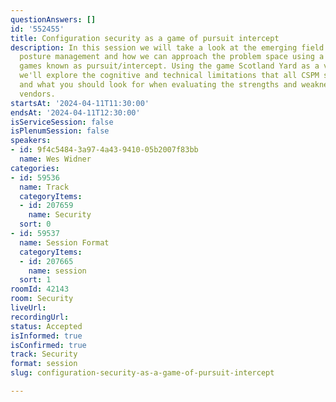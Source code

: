 ```yaml
---
questionAnswers: []
id: '552455'
title: Configuration security as a game of pursuit intercept
description: In this session we will take a look at the emerging field of cloud security
  posture management and how we can approach the problem space using a class of board
  games known as pursuit/intercept. Using the game Scotland Yard as a visual illustration
  we'll explore the cognitive and technical limitations that all CSPM systems face
  and what you should look for when evaluating the strengths and weakness of CSPM
  vendors.
startsAt: '2024-04-11T11:30:00'
endsAt: '2024-04-11T12:30:00'
isServiceSession: false
isPlenumSession: false
speakers:
- id: 9f4c5484-3a97-4a43-9410-05b2007f83bb
  name: Wes Widner
categories:
- id: 59536
  name: Track
  categoryItems:
  - id: 207659
    name: Security
  sort: 0
- id: 59537
  name: Session Format
  categoryItems:
  - id: 207665
    name: session
  sort: 1
roomId: 42143
room: Security
liveUrl: 
recordingUrl: 
status: Accepted
isInformed: true
isConfirmed: true
track: Security
format: session
slug: configuration-security-as-a-game-of-pursuit-intercept

---
```

